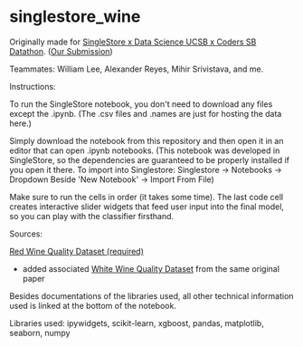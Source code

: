 # singlestore_wine
Originally made for [SingleStore x Data Science UCSB x Coders SB Datathon](https://singlestore-ucsb-datathon-2024.devpost.com/). ([Our Submission](https://devpost.com/software/wine-quality-classifier))

Teammates: William Lee, Alexander Reyes, Mihir Srivistava, and me.

Instructions:

To run the SingleStore notebook, you don't need to download any files except the .ipynb. (The .csv files and .names are just for hosting the data here.)

Simply download the notebook from this repository and then open it in an editor that can open .ipynb notebooks. (This notebook was developed in SingleStore, so the dependencies are guaranteed to be properly installed if you open it there. To import into Singlestore: Singlestore -> Notebooks -> Dropdown Beside 'New Notebook' -> Import From File)

Make sure to run the cells in order (it takes some time). The last code cell creates interactive slider widgets that feed user input into the final model, so you can play with the classifier firsthand.

Sources:

[Red Wine Quality Dataset (required)](https://www.kaggle.com/datasets/uciml/red-wine-quality-cortez-et-al-2009)
- added associated [White Wine Quality Dataset](https://archive.ics.uci.edu/dataset/186/wine+quality) from the same original paper

Besides documentations of the libraries used, all other technical information used is linked at the bottom of the notebook.

Libraries used: ipywidgets, scikit-learn, xgboost, pandas, matplotlib, seaborn, numpy

